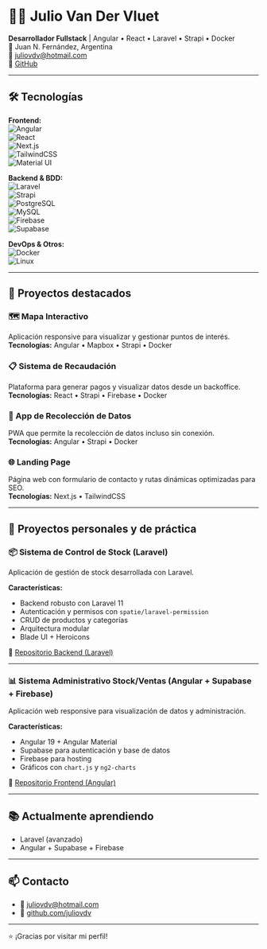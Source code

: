 # 👨‍💻 Julio Van Der Vluet

**Desarrollador Fullstack** | Angular • React • Laravel • Strapi • Docker  
📍 Juan N. Fernández, Argentina  
📧 [juliovdv@hotmail.com](mailto:juliovdv@hotmail.com)  
🔗 [GitHub](https://github.com/juliovdv)

---

## 🛠️ Tecnologías

**Frontend:**  
![Angular](https://img.shields.io/badge/Angular-DD0031?style=for-the-badge&logo=angular&logoColor=white)  
![React](https://img.shields.io/badge/React-20232A?style=for-the-badge&logo=react&logoColor=61DAFB)  
![Next.js](https://img.shields.io/badge/Next.js-000?style=for-the-badge&logo=next.js&logoColor=white)  
![TailwindCSS](https://img.shields.io/badge/TailwindCSS-06B6D4?style=for-the-badge&logo=tailwindcss&logoColor=white)  
![Material UI](https://img.shields.io/badge/Material--UI-0081CB?style=for-the-badge&logo=mui&logoColor=white)

**Backend & BDD:**  
![Laravel](https://img.shields.io/badge/Laravel-F05340?style=for-the-badge&logo=laravel&logoColor=white)  
![Strapi](https://img.shields.io/badge/Strapi-2E7EEA?style=for-the-badge&logo=strapi&logoColor=white)  
![PostgreSQL](https://img.shields.io/badge/PostgreSQL-4169E1?style=for-the-badge&logo=postgresql&logoColor=white)  
![MySQL](https://img.shields.io/badge/MySQL-005C84?style=for-the-badge&logo=mysql&logoColor=white)  
![Firebase](https://img.shields.io/badge/Firebase-ffca28?style=for-the-badge&logo=firebase&logoColor=black)  
![Supabase](https://img.shields.io/badge/Supabase-3ECF8E?style=for-the-badge&logo=supabase&logoColor=white)

**DevOps & Otros:**  
![Docker](https://img.shields.io/badge/Docker-2496ED?style=for-the-badge&logo=docker&logoColor=white)  
![Linux](https://img.shields.io/badge/Linux-FCC624?style=for-the-badge&logo=linux&logoColor=black)

---

## 🚀 Proyectos destacados

### 🗺️ Mapa Interactivo

Aplicación responsive para visualizar y gestionar puntos de interés.  
**Tecnologías:** Angular • Mapbox • Strapi • Docker

### 📋 Sistema de Recaudación

Plataforma para generar pagos y visualizar datos desde un backoffice.  
**Tecnologías:** React • Strapi • Firebase • Docker

### 🧪 App de Recolección de Datos

PWA que permite la recolección de datos incluso sin conexión.  
**Tecnologías:** Angular • Strapi • Docker

### 🌐 Landing Page

Página web con formulario de contacto y rutas dinámicas optimizadas para SEO.  
**Tecnologías:** Next.js • TailwindCSS

---

## 🧪 Proyectos personales y de práctica

### 📦 Sistema de Control de Stock (Laravel)

Aplicación de gestión de stock desarrollada con Laravel.

**Características:**

- Backend robusto con Laravel 11
- Autenticación y permisos con `spatie/laravel-permission`
- CRUD de productos y categorías
- Arquitectura modular
- Blade UI + Heroicons

🔗 [Repositorio Backend (Laravel)](https://github.com/juliovdv/control-stock-laravel)

---

### 📊 Sistema Administrativo Stock/Ventas (Angular + Supabase + Firebase)

Aplicación web responsive para visualización de datos y administración.

**Características:**

- Angular 19 + Angular Material
- Supabase para autenticación y base de datos
- Firebase para hosting
- Gráficos con `chart.js` y `ng2-charts`

🔗 [Repositorio Frontend (Angular)](https://github.com/juliovdv/admin-dashboard-angular)

---

## 📚 Actualmente aprendiendo

- Laravel (avanzado)
- Angular + Supabase + Firebase

---

## 📫 Contacto

- 📧 [juliovdv@hotmail.com](mailto:juliovdv@hotmail.com)
- 🔗 [github.com/juliovdv](https://github.com/juliovdv)

---

⭐ ¡Gracias por visitar mi perfil!
